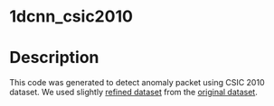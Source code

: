# 1dcnn_csic2010

# Description
This code was generated to detect anomaly packet using CSIC 2010 dataset. We used slightly [refined dataset](https://www.kaggle.com/ispangler/csic-2010-web-application-attacks) from the [original dataset](https://www.tic.itefi.csic.es/dataset/).
